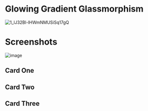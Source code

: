 # Glowing Gradient Glassmorphism

![1_lJ32Bl-lHWmNMUSiSq17gQ](https://user-images.githubusercontent.com/72864817/171863780-16f7afb7-32a5-4547-a427-23c8a8ed0524.png)

# Screenshots

![image](https://user-images.githubusercontent.com/72864817/175825659-5b62d5ff-0ca8-42d9-9fc3-36160b16e0ad.png)


## Card One



## Card Two



## Card Three


